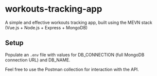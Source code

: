 # workouts-tracking-app

A simple and effective workouts tracking app, built using the MEVN stack (Vue.js + Node.js + Express + MongoDB)

## Setup

Populate an `.env` file with values for DB_CONNECTION (full MongoDB connection URL) and DB_NAME.

Feel free to use the Postman collection for interaction with the API.
